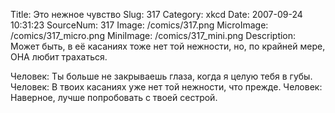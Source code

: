 Title: Это нежное чувство 
Slug: 317 
Category: xkcd 
Date: 2007-09-24 10:31:23 
SourceNum: 317 
Image: /comics/317.png 
MicroImage: /comics/317_micro.png 
MiniImage: /comics/317_mini.png 
Description: Может быть, в её касаниях тоже нет той нежности, но, по крайней мере, ОНА любит трахаться. 

Человек: Ты больше не закрываешь глаза, когда я целую тебя в губы.
Человек: В твоих касаниях уже нет той нежности, что прежде.
Человек: Наверное, лучше попробовать с твоей сестрой.